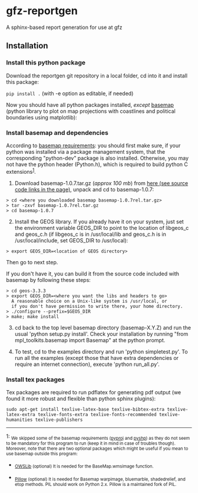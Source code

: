 # gfz-reportgen
A sphinx-based report generation for use at gfz

## Installation

### Install this python package

Download the reportgen git repository in a local folder, cd into it and install this package:
	
```pip install .``` (with -e option as editable, if needed)

Now you should have all python packages installed, *except* [basemap](https://github.com/matplotlib/basemap) (python library to plot on map projections with	coastlines and political boundaries using matplotlib):

### Install basemap and dependencies

According to [basemap requirements](https://github.com/matplotlib/basemap#requirements): you should first make sure, if your python was installed via a package management system, that the corresponding "python-dev" package is also installed. Otherwise, you may not have the python header (Python.h), which is required to build python C extensions<sup>[1](#basemap_installation_notes)</sup>.

  1. Download basemap-1.0.7.tar.gz (*approx 100 mb*) from [here (see source code links in the page)](https://github.com/matplotlib/basemap/releases/tag/v1.0.7rel), unpack and cd to basemap-1.0.7:

  ```
  > cd <where you downloaded basemap basemap-1.0.7rel.tar.gz>
  > tar -zxvf basemap-1.0.7rel.tar.gz
  > cd basemap-1.0.7
  ```

  2. Install the GEOS library.  If you already have it on your system, just set the environment variable GEOS_DIR to point to the location of libgeos_c and geos_c.h (if libgeos_c is in /usr/local/lib and geos_c.h is in /usr/local/include, set GEOS_DIR to /usr/local):
  ```
  > export GEOS_DIR=<location of GEOS directory>
  ```
  Then go to next step.
  
  If you don't have it, you can build it from the source code included with basemap by following these steps:
  ```
  > cd geos-3.3.3
  > export GEOS_DIR=<where you want the libs and headers to go>
    A reasonable choice on a Unix-like system is /usr/local, or
    if you don't have permission to write there, your home directory.
  > ./configure --prefix=$GEOS_DIR 
  > make; make install
  ```

  3. cd back to the top level basemap directory (basemap-X.Y.Z) and run the usual 'python setup.py install'.  Check your installation by running "from mpl_toolkits.basemap import Basemap" at the python prompt.
	
  4. To test, cd to the examples directory and run 'python simpletest.py'. To run all the examples (except those that have extra dependencies or require an internet connection), execute 'python run_all.py'.
   
### Install tex packages
Tex packages are required to run pdflatex for generating pdf output (we found it more robust and flexible than python  sphinx plugins):

```
sudo apt-get install texlive-latex-base texlive-bibtex-extra texlive-latex-extra texlive-fonts-extra texlive-fonts-recommended texlive-humanities texlive-publishers
```

---

<a name="basemap_installation_notes">1</a>: <sub>We skipped some of the basemap requirements ([pyproj](https://github.com/jswhit/pyproj) and [pyshp](https://github.com/GeospatialPython/pyshp)) as they do not seem to be mandatory for this program to run (keep it in mind in case of troubles though). Moreover, note that there are two optional packages which might be useful if you mean to use basemap outside this program:

  * <sub>[OWSLib](https://github.com/geopython/OWSLib) (optional) It is needed for the BaseMap.wmsimage function.</sub>

  * <sub>[Pillow](https://python-pillow.github.io/) (optional)  It is needed for Basemap warpimage, bluemarble, shadedrelief, and etop methods. PIL should work on Python 2.x.  Pillow is a maintained fork of PIL.</sub>
